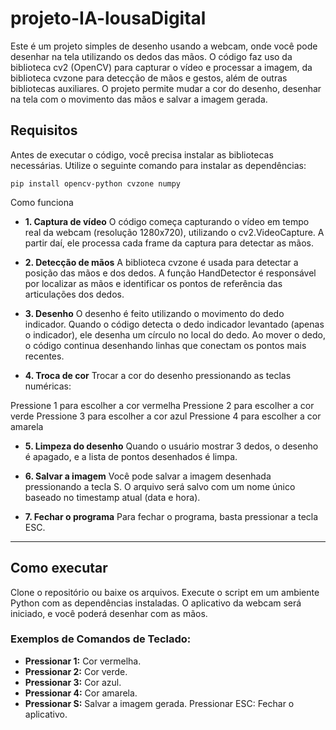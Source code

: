 # projeto-IA-lousaDigital

Este é um projeto simples de desenho usando a webcam, onde você pode desenhar na tela utilizando os dedos das mãos. O código faz uso da biblioteca cv2 (OpenCV) para capturar o vídeo e processar a imagem, da biblioteca cvzone para detecção de mãos e gestos, além de outras bibliotecas auxiliares. O projeto permite mudar a cor do desenho, desenhar na tela com o movimento das mãos e salvar a imagem gerada.

## Requisitos
Antes de executar o código, você precisa instalar as bibliotecas necessárias. Utilize o seguinte comando para instalar as dependências:

    pip install opencv-python cvzone numpy
  
Como funciona
- **1. Captura de vídeo**
O código começa capturando o vídeo em tempo real da webcam (resolução 1280x720), utilizando o cv2.VideoCapture. A partir daí, ele processa cada frame da captura para detectar as mãos.

- **2. Detecção de mãos**
A biblioteca cvzone é usada para detectar a posição das mãos e dos dedos. A função HandDetector é responsável por localizar as mãos e identificar os pontos de referência das articulações dos dedos.

- **3. Desenho**
O desenho é feito utilizando o movimento do dedo indicador. Quando o código detecta o dedo indicador levantado (apenas o indicador), ele desenha um círculo no local do dedo. Ao mover o dedo, o código continua desenhando linhas que conectam os pontos mais recentes.

- **4. Troca de cor**
Trocar a cor do desenho pressionando as teclas numéricas:

Pressione 1 para escolher a cor vermelha
Pressione 2 para escolher a cor verde
Pressione 3 para escolher a cor azul
Pressione 4 para escolher a cor amarela

- **5. Limpeza do desenho**
Quando o usuário mostrar 3 dedos, o desenho é apagado, e a lista de pontos desenhados é limpa.

- **6. Salvar a imagem**
Você pode salvar a imagem desenhada pressionando a tecla S. O arquivo será salvo com um nome único baseado no timestamp atual (data e hora).

- **7. Fechar o programa**
Para fechar o programa, basta pressionar a tecla ESC.

----

## Como executar

Clone o repositório ou baixe os arquivos.
Execute o script em um ambiente Python com as dependências instaladas.
O aplicativo da webcam será iniciado, e você poderá desenhar com as mãos.

### Exemplos de Comandos de Teclado:
- **Pressionar 1:** Cor vermelha.
- **Pressionar 2:** Cor verde.
- **Pressionar 3:** Cor azul.
- **Pressionar 4:** Cor amarela.
- **Pressionar S:** Salvar a imagem gerada.
Pressionar ESC: Fechar o aplicativo.
